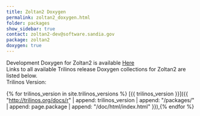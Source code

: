 ```yaml
---
title: Zoltan2 Doxygen
permalink: zoltan2_doxygen.html
folder: packages
show_sidebar: true
contact: zoltan2-dev@software.sandia.gov
package: zoltan2
doxygen: true
---
```


Development Doxygen for Zoltan2 is available [Here](http://trilinos.org/docs/dev/packages/zoltan2/doc/html/index.html)  
Links to all available Trilinos release Doxygen collections for Zoltan2 are listed below.  
Trilinos Version: 

{% for trilinos_version in site.trilinos_versions %}
[{{ trilinos_version }}]({{ "http://trilinos.org/docs/r" | append: trilinos_version | append: "/packages/" | append: page.package | append: "/doc/html/index.html" }}),{% endfor %}

